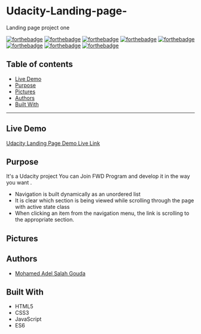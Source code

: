 # Udacity-Landing-page-
Landing page project one

[![forthebadge](https://forthebadge.com/images/badges/built-with-love.svg)](https://forthebadge.com)
[![forthebadge](https://forthebadge.com/images/badges/built-by-developers.svg)](https://forthebadge.com)
[![forthebadge](https://forthebadge.com/images/badges/uses-git.svg)](https://forthebadge.com)
[![forthebadge](https://forthebadge.com/images/badges/made-with-javascript.svg)](https://forthebadge.com)
[![forthebadge](https://forthebadge.com/images/badges/uses-html.svg)](https://forthebadge.com)
[![forthebadge](https://forthebadge.com/images/badges/uses-css.svg)](https://forthebadge.com)
[![forthebadge](https://forthebadge.com/images/badges/powered-by-coffee.svg)](https://forthebadge.com)
[![forthebadge](https://forthebadge.com/images/badges/uses-js.svg)](https://forthebadge.com)

## Table of contents
* [Live Demo](#live-demo)
* [Purpose](#purpose)
* [Pictures](#pictures)
* [Authors](#authors)
* [Built With](#built-with)
***

## Live Demo

[Udacity Landing Page Demo Live Link](https://mohamedadelsaleh.github.io/Udacity-Landing-page/)


## Purpose

  It's a Udacity project You can Join FWD Program and develop it in the way you want .
  - Navigation is built dynamically as an unordered list
  - It is clear which section is being viewed while scrolling through the page with active state class
  - When clicking an item from the navigation menu, the link is scrolling to the appropriate section.
  

## Pictures


## Authors
* [Mohamed Adel Salah Gouda](https://github.com/Mohamedadelsaleh)

## Built With
* HTML5
* CSS3
* JavaScript
* ES6

